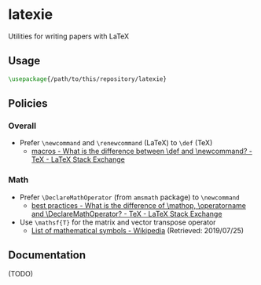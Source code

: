 # latexie

Utilities for writing papers with LaTeX

## Usage

```latex
\usepackage{/path/to/this/repository/latexie}
```

## Policies

### Overall

- Prefer `\newcommand` and `\renewcommand` (LaTeX) to `\def` (TeX)
  - [macros - What is the difference between \def and \newcommand? - TeX - LaTeX Stack Exchange](https://tex.stackexchange.com/questions/655/what-is-the-difference-between-def-and-newcommand)

### Math

- Prefer `\DeclareMathOperator` (from `amsmath` package) to `\newcommand`
  - [best practices - What is the difference of \mathop, \operatorname and \DeclareMathOperator? - TeX - LaTeX Stack Exchange](https://tex.stackexchange.com/questions/84302/what-is-the-difference-of-mathop-operatorname-and-declaremathoperator)
- Use `\mathsf{T}` for the matrix and vector transpose operator
  - [List of mathematical symbols - Wikipedia](https://en.wikipedia.org/wiki/List_of_mathematical_symbols) (Retrieved: 2019/07/25)

## Documentation

(TODO)
